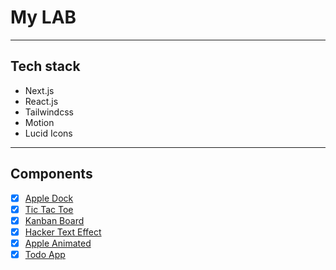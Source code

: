 # My LAB

---

## Tech stack

- Next.js
- React.js
- Tailwindcss
- Motion
- Lucid Icons

---

## Components

- [x] [Apple Dock](https://lab-drab-six.vercel.app/components/apple-dock)
- [x] [Tic Tac Toe](https://lab-drab-six.vercel.app/components/tic-tac-toe)
- [x] [Kanban Board](https://lab-drab-six.vercel.app/components/kanban-board)
- [x] [Hacker Text Effect](https://lab-drab-six.vercel.app/components/hacker-text)
- [x] [Apple Animated](https://lab-drab-six.vercel.app/components/animated-tabs)
- [x] [Todo App](https://lab-drab-six.vercel.app/components/todo-app)

